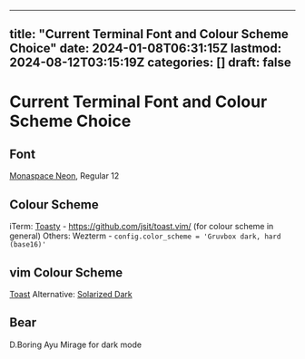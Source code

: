 
---
title: "Current Terminal Font and Colour Scheme Choice"
date: 2024-01-08T06:31:15Z
lastmod: 2024-08-12T03:15:19Z
categories: []
draft: false
---


# Current Terminal Font and Colour Scheme Choice
## Font
[Monaspace Neon](https://github.com/githubnext/monaspace), Regular 12

## Colour Scheme
iTerm: [Toasty](https://gist.github.com/april/d074d759be6738a086478dc822d5018c) - https://github.com/jsit/toast.vim/ (for colour scheme in general)
Others:
	Wezterm - `config.color_scheme = 'Gruvbox dark, hard (base16)'`

## vim Colour Scheme
[Toast](https://github.com/jsit/toast.vim/)
Alternative: [Solarized Dark](https://github.com/altercation/vim-colors-solarized)

## Bear
D.Boring
Ayu Mirage for dark mode

<!-- #public -->

<!-- {BearID:562F0F56-5103-4061-B0C7-32F778FDFB94} -->
